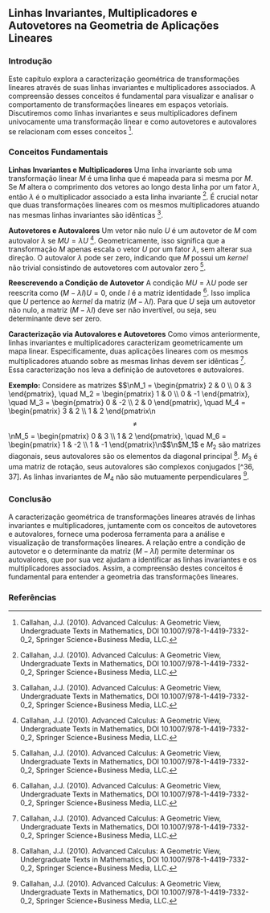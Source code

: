 ## Linhas Invariantes, Multiplicadores e Autovetores na Geometria de Aplicações Lineares

### Introdução
Este capítulo explora a caracterização geométrica de transformações lineares através de suas linhas invariantes e multiplicadores associados. A compreensão desses conceitos é fundamental para visualizar e analisar o comportamento de transformações lineares em espaços vetoriais. Discutiremos como linhas invariantes e seus multiplicadores definem univocamente uma transformação linear e como autovetores e autovalores se relacionam com esses conceitos [^35].

### Conceitos Fundamentais

**Linhas Invariantes e Multiplicadores**
Uma linha invariante sob uma transformação linear $M$ é uma linha que é mapeada para si mesma por $M$. Se $M$ altera o comprimento dos vetores ao longo desta linha por um fator $\lambda$, então $\lambda$ é o multiplicador associado a esta linha invariante [^35].  É crucial notar que duas transformações lineares com os mesmos multiplicadores atuando nas mesmas linhas invariantes são idênticas [^35].

**Autovetores e Autovalores**
Um vetor não nulo $U$ é um autovetor de $M$ com autovalor $\lambda$ se $MU = \lambda U$ [^35]. Geometricamente, isso significa que a transformação $M$ apenas escala o vetor $U$ por um fator $\lambda$, sem alterar sua direção. O autovalor $\lambda$ pode ser zero, indicando que $M$ possui um *kernel* não trivial consistindo de autovetores com autovalor zero [^35].

**Reescrevendo a Condição de Autovetor**
A condição $MU = \lambda U$ pode ser reescrita como $(M - \lambda I)U = 0$, onde $I$ é a matriz identidade [^35]. Isso implica que $U$ pertence ao *kernel* da matriz $(M - \lambda I)$. Para que $U$ seja um autovetor não nulo, a matriz $(M - \lambda I)$ deve ser não invertível, ou seja, seu determinante deve ser zero.

**Caracterização via Autovalores e Autovetores**
Como vimos anteriormente, linhas invariantes e multiplicadores caracterizam geometricamente um mapa linear. Especificamente, duas aplicações lineares com os mesmos multiplicadores atuando sobre as mesmas linhas devem ser idênticas [^35]. Essa caracterização nos leva a definição de autovetores e autovalores.

**Exemplo:**
Considere as matrizes
$$\nM_1 = \begin{pmatrix} 2 & 0 \\\\ 0 & 3 \end{pmatrix}, \quad M_2 = \begin{pmatrix} 1 & 0 \\\\ 0 & -1 \end{pmatrix}, \quad M_3 = \begin{pmatrix} 0 & -2 \\\\ 2 & 0 \end{pmatrix}, \quad M_4 = \begin{pmatrix} 3 & 2 \\\\ 1 & 2 \end{pmatrix\n$$\ne
$$\nM_5 = \begin{pmatrix} 0 & 3 \\\\ 1 & 2 \end{pmatrix}, \quad M_6 = \begin{pmatrix} 1 & -2 \\\\ 1 & -1 \end{pmatrix}\n$$\n$M_1$ e $M_2$ são matrizes diagonais, seus autovalores são os elementos da diagonal principal [^30]. $M_3$ é uma matriz de rotação, seus autovalores são complexos conjugados [^36, 37]. As linhas invariantes de $M_4$ não são mutuamente perpendiculares [^34].

### Conclusão
A caracterização geométrica de transformações lineares através de linhas invariantes e multiplicadores, juntamente com os conceitos de autovetores e autovalores, fornece uma poderosa ferramenta para a análise e visualização de transformações lineares. A relação entre a condição de autovetor e o determinante da matriz $(M - \lambda I)$ permite determinar os autovalores, que por sua vez ajudam a identificar as linhas invariantes e os multiplicadores associados. Assim, a compreensão destes conceitos é fundamental para entender a geometria das transformações lineares.

### Referências
[^30]: Callahan, J.J. (2010). Advanced Calculus: A Geometric View, Undergraduate Texts in Mathematics, DOI 10.1007/978-1-4419-7332-0_2, Springer Science+Business Media, LLC.
[^34]: Callahan, J.J. (2010). Advanced Calculus: A Geometric View, Undergraduate Texts in Mathematics, DOI 10.1007/978-1-4419-7332-0_2, Springer Science+Business Media, LLC.
[^35]: Callahan, J.J. (2010). Advanced Calculus: A Geometric View, Undergraduate Texts in Mathematics, DOI 10.1007/978-1-4419-7332-0_2, Springer Science+Business Media, LLC.
[^36]: Callahan, J.J. (2010). Advanced Calculus: A Geometric View, Undergraduate Texts in Mathematics, DOI 10.1007/978-1-4419-7332-0_2, Springer Science+Business Media, LLC.
[^37]: Callahan, J.J. (2010). Advanced Calculus: A Geometric View, Undergraduate Texts in Mathematics, DOI 10.1007/978-1-4419-7332-0_2, Springer Science+Business Media, LLC.
<!-- END -->